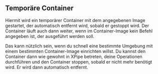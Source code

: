 ## Temporäre Container

Hiermit wird ein temporärer Container mit dem angegebenen Image gestartet, der automatisch entfernt wird, sobald er gestoppt wird. Der Container läuft auch dann weiter, wenn im Container-Image kein Befehl angegeben ist, der ausgeführt werden soll.

Das kann nützlich sein, wenn du schnell eine bestimmte Umgebung mit einem bestimmten Container-Image einrichten willst. Du kannst den Container dann wie gewohnt in XPipe betreten, deine Operationen durchführen und den Container stoppen, sobald er nicht mehr benötigt wird. Er wird dann automatisch entfernt.